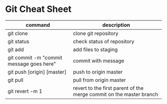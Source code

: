 # Git Cheat Sheet

command|description
---|---
git clone <repo-URL>|clone git repository
git status|check status of repository
git add|add files to staging
git commit -m "commit message goes here"|commit with message
git push [origin] [master] |push to origin master
git pull|pull from origin master
git revert -m 1 <merge-commit>|revert to the first parent of the merge commit on the master branch
